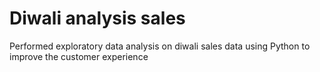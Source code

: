 # Diwali analysis sales
Performed exploratory data analysis on diwali sales data using Python to improve the customer experience
